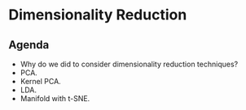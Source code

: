 # Dimensionality Reduction

## Agenda
- Why do we did to consider dimensionality reduction techniques? 
- PCA. 
- Kernel PCA.  
- LDA.  
- Manifold with t-SNE.   

